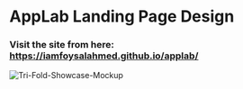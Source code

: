 # AppLab Landing Page Design
### Visit the site from here: https://iamfoysalahmed.github.io/applab/
![Tri-Fold-Showcase-Mockup](https://github.com/iamfoysalahmed/applab/assets/56961940/18f95d87-f810-467d-bb3b-3a37025dec05)
